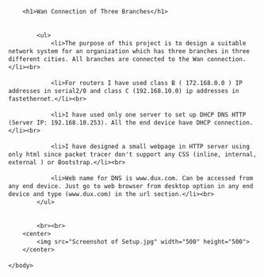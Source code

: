 <!DOCTYPE html>
<html>
	<head>
		<title>ff</title>
	</head>
	<body>

		<h1>Wan Connection of Three Branches</h1>


			<ul>
 				<li>The purpose of this project is to design a suitable network system for an organization which has three branches in three different cities. All branches are connected to the Wan connection.</li><br>
 
				<li>For routers I have used class B ( 172.168.0.0 ) IP addresses in serial2/0 and class C (192.168.10.0) ip addresses in fastethernet.</li><br>
 
				<li>I have used only one server to set up DHCP DNS HTTP (Server IP: 192.168.10.253). All the end device have DHCP connection.</li><br>
 				
 				<li>I have designed a small webpage in HTTP server using only html since packet tracer don't support any CSS (inline, internal, external ) or Bootstrap.</li><br>
  				
  				<li>Web name for DNS is www.dux.com. Can be accessed from any end device. Just go to web browser from desktop option in any end device and type (www.dux.com) in the url section.</li><br>
  			</ul>


			<br><br>
		<center>
			<img src="Screenshot of Setup.jpg" width="500" height="500">
		</center>

	</body>
</html>
